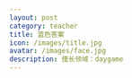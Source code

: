 ```yaml
---
layout: post
category: teacher
title: 蓝色答案
icon: /images/title.jpg
avatar: /images/face.jpg
description: 擅长领域：daygame
---
```


